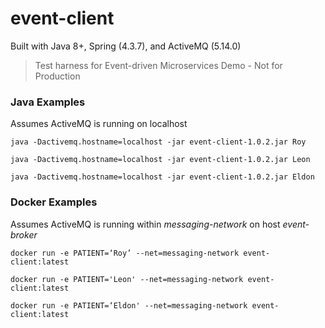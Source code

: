 event-client
=======================

Built with Java 8+, Spring (4.3.7), and ActiveMQ (5.14.0)

> Test harness for Event-driven Microservices Demo - Not for Production

### Java Examples

Assumes ActiveMQ is running on localhost

    java -Dactivemq.hostname=localhost -jar event-client-1.0.2.jar Roy
    
    java -Dactivemq.hostname=localhost -jar event-client-1.0.2.jar Leon
    
    java -Dactivemq.hostname=localhost -jar event-client-1.0.2.jar Eldon
    
### Docker Examples

Assumes ActiveMQ is running within _messaging-network_ on host _event-broker_

    docker run -e PATIENT=‘Roy’ --net=messaging-network event-client:latest

    docker run -e PATIENT='Leon' --net=messaging-network event-client:latest

    docker run -e PATIENT=‘Eldon' --net=messaging-network event-client:latest
    

